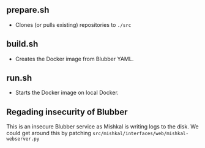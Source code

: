 ## prepare.sh

* Clones (or pulls existing) repositories to `./src`

## build.sh

* Creates the Docker image from Blubber YAML.

## run.sh

* Starts the Docker image on local Docker.

## Regading insecurity of Blubber

This is an insecure Blubber service as Mishkal is writing logs to the disk.
We could get around this by patching `src/mishkal/interfaces/web/mishkal-webserver.py`
